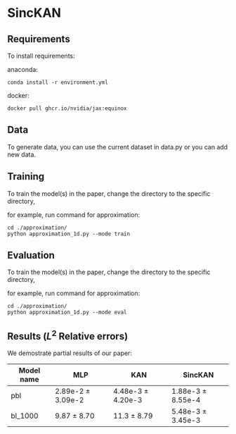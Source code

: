 # SincKAN
## Requirements

To install requirements:

anaconda:
```setup
conda install -r environment.yml
```

docker:
```setupd
docker pull ghcr.io/nvidia/jax:equinox
```

## Data

To generate data, you can use the current dataset in data.py or you can add new data.

## Training

To train the model(s) in the paper, change the directory to the specific directory,

for example, run command for approximation:

```train
cd ./approximation/
python approximation_1d.py --mode train
```

## Evaluation

To train the model(s) in the paper, change the directory to the specific directory,

for example, run command for approximation:

```train
cd ./approximation/
python approximation_1d.py --mode eval
```

## Results ($L^2$ Relative errors)
We demostrate partial results of our paper:

| Model name | MLP             | KAN             | SincKAN         | 
|------------|-----------------|-----------------|-----------------|
| pbl        | 2.89e-2 ± 3.09e-2 | 4.48e-3 ± 4.20e-3 | 1.88e-3 ± 8.55e-4 |
| bl_1000    | 9.87 ± 8.70 | 11.3 ± 8.79 | 5.48e-3 ± 3.45e-3 | 
